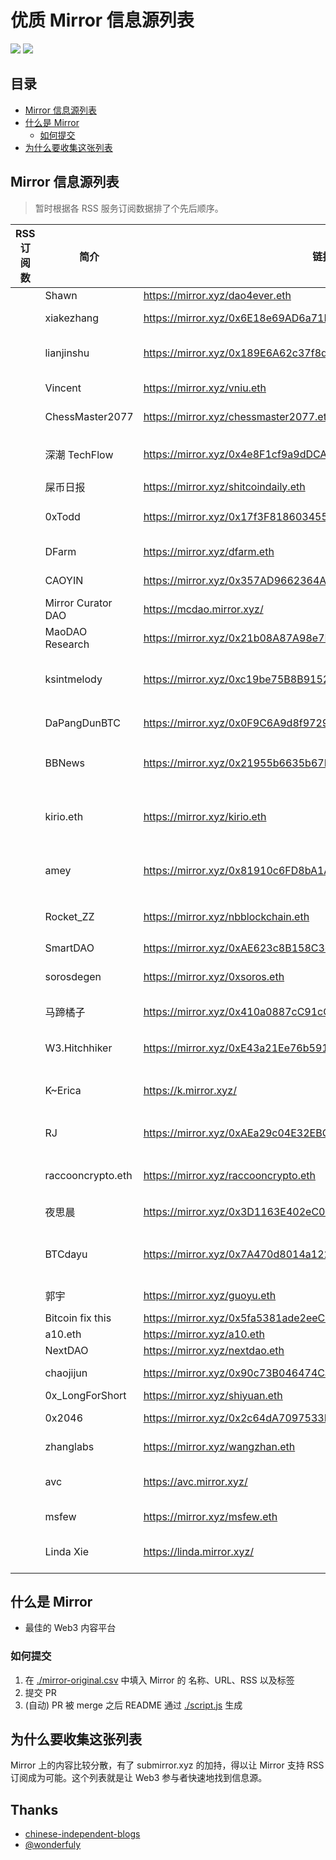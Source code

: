 
# 优质 Mirror 信息源列表

  [![](https://badgen.net/badge/icon/Website?icon=chrome&label)](https://dbarobin.com/) [![](https://badgen.net/badge/icon/Twitter?icon=twitter&label)](https://twitter.com/vrwio)

## 目录

- [Mirror 信息源列表](#Mirror-信息源列表)
- [什么是 Mirror](#什么是-Mirror)
  - [如何提交](#如何提交)
- [为什么要收集这张列表](#为什么要收集这张列表)

## Mirror 信息源列表

> 暂时根据各 RSS 服务订阅数据排了个先后顺序。

| RSS 订阅数 | 简介                 | 链接                                                            | 标签                      |
| ------- | ------------------ | ------------------------------------------------------------- | ----------------------- |
|         | Shawn              | https://mirror.xyz/dao4ever.eth                               | DAO                     |
|         | xiakezhang         | https://mirror.xyz/0x6E18e69AD6a71Be81b3a00303b1021a7E0021a3A | Web3; DeFi              |
|         | lianjinshu         | https://mirror.xyz/0x189E6A62c37f8d5A8f01f023A77175439e8124ce | Web3; DeFi; GameFi      |
|         | Vincent            | https://mirror.xyz/vniu.eth                                   | DeFi; GameFi            |
|         | ChessMaster2077    | https://mirror.xyz/chessmaster2077.eth                        | Web3; NFT               |
|         | 深潮 TechFlow        | https://mirror.xyz/0x4e8F1cf9a9dDCAdeE3340daDA2CbA5508D340B4E | Web3; DeFi; 媒体          |
|         | 屎币日报               | https://mirror.xyz/shitcoindaily.eth                          | Web3                    |
|         | 0xTodd             | https://mirror.xyz/0x17f3F81860345567482E1D232FB5B6f8bD77f3Bd | Web3; DeFi; DAO         |
|         | DFarm              | https://mirror.xyz/dfarm.eth                                  | Web3; DeFi              |
|         | CAOYIN             | https://mirror.xyz/0x357AD9662364AeD7316ACBdbC76A193983E7c731 | Web3; NFT               |
|         | Mirror Curator DAO | https://mcdao.mirror.xyz/                                     | DAO                     |
|         | MaoDAO Research    | https://mirror.xyz/0x21b08A87A98e7F242038810aa4227d6BEC5A762c | DAO                     |
|         | ksintmelody        | https://mirror.xyz/0xc19be75B8B9152d884987e1B58b3F18A94875396 | Web3; DeFi; NFT; Crypto |
|         | DaPangDunBTC       | https://mirror.xyz/0x0F9C6A9d8f9729aB07b5b2B870Ce8122E76708b0 | IEO; 交易所                |
|         | BBNews             | https://mirror.xyz/0x21955b6635b67B19Ee0472b8a4Ac4E1d89521cbe | Web3; DeFi; 媒体          |
|         | kirio.eth          | https://mirror.xyz/kirio.eth                                  | Web3; DeFi; 公链; 以太坊; 空投 |
|         | amey               | https://mirror.xyz/0x81910c6FD8bA1A67367aA9cA30101c61ce1a30e0 | Web3; DeFi; 空投          |
|         | Rocket_ZZ          | https://mirror.xyz/nbblockchain.eth                           | Web3; DeFi; 空投          |
|         | SmartDAO           | https://mirror.xyz/0xAE623c8B158C3dF75b4f0f3886cA36b49b72f3e9 | DAO                     |
|         | sorosdegen         | https://mirror.xyz/0xsoros.eth                                | Web3; DeFi; DAO         |
|         | 马蹄橘子               | https://mirror.xyz/0x410a0887cC91cCf1e8Db56422b9a5D8B078c2200 | Web3; DeFi              |
|         | W3.Hitchhiker      | https://mirror.xyz/0xE43a21Ee76b591fe6E479da8a8a388FCfea6F77F | Web3; 教程; Arweave       |
|         | K~Erica            | https://k.mirror.xyz/                                         | Web3; DeFi; GameFi      |
|         | RJ                 | https://mirror.xyz/0xAEa29c04E32EBCE118ea8cee975a3317190cCCdd | Web3; 教程; Arweave       |
|         | raccooncrypto.eth  | https://mirror.xyz/raccooncrypto.eth                          | Web3; DeFi; DAO         |
|         | 夜思晨                | https://mirror.xyz/0x3D1163E402eC0c0F58297E1e88Bd992b729eE520 | 公链; Cosmos              |
|         | BTCdayu            | https://mirror.xyz/0x7A470d8014a122245b0410774618B7ED0E990Daa | Web3; DeFi; DAO; PEOPLE |
|         | 郭宇                 | https://mirror.xyz/guoyu.eth                                  | Web3; NFT               |
|         | Bitcoin fix this   | https://mirror.xyz/0x5fa5381ade2eeC5459ce93af57b5feE7d63E6831 | Bitcoin                 |
|         | a10.eth            | https://mirror.xyz/a10.eth                                    | DeFi                    |
|         | NextDAO            | https://mirror.xyz/nextdao.eth                                | DAO                     |
|         | chaojijun          | https://mirror.xyz/0x90c73B046474Ca1F7b06c60D913C1a97DbE2f08c | DeFi; Web3              |
|         | 0x_LongForShort    | https://mirror.xyz/shiyuan.eth                                | NFT                     |
|         | 0x2046             | https://mirror.xyz/0x2c64dA7097533DB7a585ee62CDE17CAE0bCb2046 | Web3; ENS               |
|         | zhanglabs          | https://mirror.xyz/wangzhan.eth                               | Web3; ENS               |
|         | avc                | https://avc.mirror.xyz/                                       | Web3; DeFi; Crypto      |
|         | msfew              | https://mirror.xyz/msfew.eth                                  | Web3; DeFi              |
|         | Linda Xie          | https://linda.mirror.xyz/                                     | Web3; DeFi; DAO         |

## 什么是 Mirror

- 最佳的 Web3 内容平台

### 如何提交

1. 在 [./mirror-original.csv](./mirror-original.csv) 中填入 Mirror 的 名称、URL、RSS 以及标签
2. 提交 PR
3. (自动) PR 被 merge 之后 README 通过 [./script.js](./script.js) 生成

## 为什么要收集这张列表

Mirror 上的内容比较分散，有了 submirror.xyz 的加持，得以让 Mirror 支持 RSS 订阅成为可能。这个列表就是让 Web3 参与者快速地找到信息源。

## Thanks

- [chinese-independent-blogs](https://github.com/timqian/chinese-independent-blogs)
- [@wonderfuly](https://twitter.com/wonderfuly)
